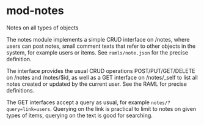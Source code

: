 # mod-notes
Notes on all types of objects

The notes module implements a simple CRUD interface on /notes, where users
can post notes, small comment texts that refer to other objects in the system,
for example users or items. See `ramls/note.json` for the precise definition.

The interface provides the usual CRUD operations POST/PUT/GET/DELETE on /notes
and /notes/$id, as well as a GET interface on /notes/_self to list all notes
created or updated by the current user. See the RAML for precise definitions.

The GET interfaces accept a query as usual, for example `notes/?query=link=users`.
Querying on the link is practical to limit to notes on given types of items,
querying on the text is good for searching.
